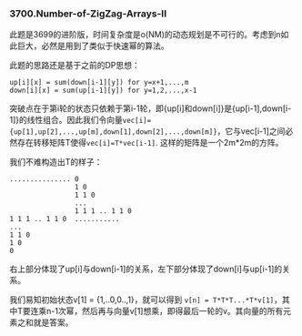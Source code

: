 ### 3700.Number-of-ZigZag-Arrays-II

此题是3699的进阶版，时间复杂度是o(NM)的动态规划是不可行的。考虑到n如此巨大，必然是用到了类似于快速幂的算法。

此题的思路还是基于之前的DP思想：
```
up[i][x] = sum(down[i-1][y]) for y=x+1,...,m
down[i][x] = sum(up[i-1][y]) for y=1,2,...,x-1
```
突破点在于第i轮的状态只依赖于第i-1轮，即{up[i]和down[i]}是{up[i-1],down[i-1]}的线性组合。因此我们令向量`vec[i]={up[1],up[2],...,up[m],down[1],down[2],...,down[m]}`，它与vec[i-1]之间必然存在转移矩阵T使得`vec[i]=T*vec[i-1]`. 这样的矩阵是一个2m*2m的方阵。

我们不难构造出T的样子：
```
............... 0
                1 0
                1 1 0
                ...
                1 1 1 .. 1 1 0
1 1 1 .. 1 1 0  ...........
...
1 1 0
1 0
0
```
右上部分体现了up[i]与down[i-1]的关系，左下部分体现了down[i]与up[i-1]的关系。

我们易知初始状态v[1] = {1,..0,0..,1}，就可以得到 `v[n] = T*T*T...*T*v[1]`，其中T要连乘n-1次幂，然后再与向量v[1]想乘，即得最后一轮的v。其向量的所有元素之和就是答案。
